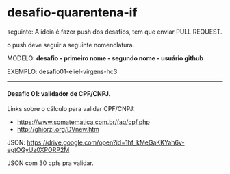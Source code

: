 # desafio-quarentena-if

seguinte: A ideia é fazer push dos desafios, tem que enviar PULL REQUEST.

o push deve seguir a seguinte nomenclatura.

MODELO: **desafio - primeiro nome - segundo nome - usuário github**

EXEMPLO: desafio01-eliel-virgens-hc3

---

#### Desafio 01: validador de CPF/CNPJ.

Links sobre o cálculo para validar CPF/CNPJ:
  - https://www.somatematica.com.br/faq/cpf.php
  - http://ghiorzi.org/DVnew.htm

JSON: https://drive.google.com/open?id=1hf_kMeGaKKYah6v-egtOGyUz0XPORP2M

JSON com 30 cpfs pra validar.

